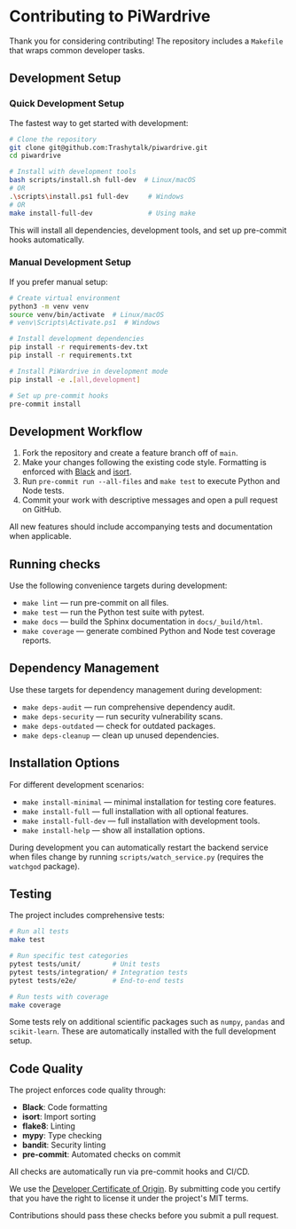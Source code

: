 # Contributing to PiWardrive

Thank you for considering contributing! The repository includes a `Makefile` that wraps common developer tasks.

## Development Setup

### Quick Development Setup

The fastest way to get started with development:

```bash
# Clone the repository
git clone git@github.com:Trashytalk/piwardrive.git
cd piwardrive

# Install with development tools
bash scripts/install.sh full-dev  # Linux/macOS
# OR
.\scripts\install.ps1 full-dev     # Windows
# OR
make install-full-dev              # Using make
```

This will install all dependencies, development tools, and set up pre-commit hooks automatically.

### Manual Development Setup

If you prefer manual setup:

```bash
# Create virtual environment
python3 -m venv venv
source venv/bin/activate  # Linux/macOS
# venv\Scripts\Activate.ps1  # Windows

# Install development dependencies
pip install -r requirements-dev.txt
pip install -r requirements.txt

# Install PiWardrive in development mode
pip install -e .[all,development]

# Set up pre-commit hooks
pre-commit install
```

## Development Workflow

1. Fork the repository and create a feature branch off of `main`.
2. Make your changes following the existing code style. Formatting is enforced with [Black](https://black.readthedocs.io/) and [isort](https://pycqa.github.io/isort/).
3. Run `pre-commit run --all-files` and `make test` to execute Python and Node tests.
4. Commit your work with descriptive messages and open a pull request on GitHub.

All new features should include accompanying tests and documentation when applicable.

## Running checks

Use the following convenience targets during development:

- `make lint` — run pre-commit on all files.
- `make test` — run the Python test suite with pytest.
- `make docs` — build the Sphinx documentation in `docs/_build/html`.
- `make coverage` — generate combined Python and Node test coverage reports.

## Dependency Management

Use these targets for dependency management during development:

- `make deps-audit` — run comprehensive dependency audit.
- `make deps-security` — run security vulnerability scans.
- `make deps-outdated` — check for outdated packages.
- `make deps-cleanup` — clean up unused dependencies.

## Installation Options

For different development scenarios:

- `make install-minimal` — minimal installation for testing core features.
- `make install-full` — full installation with all optional features.
- `make install-full-dev` — full installation with development tools.
- `make install-help` — show all installation options.

During development you can automatically restart the backend service when files
change by running `scripts/watch_service.py` (requires the `watchgod` package).

## Testing

The project includes comprehensive tests:

```bash
# Run all tests
make test

# Run specific test categories
pytest tests/unit/        # Unit tests
pytest tests/integration/ # Integration tests
pytest tests/e2e/         # End-to-end tests

# Run tests with coverage
make coverage
```

Some tests rely on additional scientific packages such as `numpy`, `pandas`
and `scikit-learn`. These are automatically installed with the full development setup.

## Code Quality

The project enforces code quality through:

- **Black**: Code formatting
- **isort**: Import sorting
- **flake8**: Linting
- **mypy**: Type checking
- **bandit**: Security linting
- **pre-commit**: Automated checks on commit

All checks are automatically run via pre-commit hooks and CI/CD.

We use the [Developer Certificate of Origin](https://developercertificate.org/). By submitting code you certify that you have the right to license it under the project's MIT terms.

Contributions should pass these checks before you submit a pull request.
